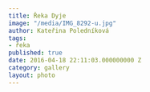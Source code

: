 ```yaml
---
title: Řeka Dyje
image: "/media/IMG_8292-u.jpg"
author: Kateřina Poledníková
tags:
- řeka
published: true
date: 2016-04-18 22:11:03.000000000 Z
category: gallery
layout: photo
---
```

